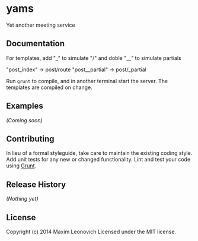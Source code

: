 # yams

Yet another meeting service

## Documentation

For templates, add "_" to simulate "/" and doble "__" to simulate partials

"post_index" -> post/route
"post__partial" -> post/_partial

Run `grunt` to compile, and in another terminal start the server. The templates
are compiled on change.

## Examples
_(Coming soon)_

## Contributing
In lieu of a formal styleguide, take care to maintain the existing coding style. Add unit tests for any new or changed functionality. Lint and test your code using [Grunt](http://gruntjs.com/).

## Release History
_(Nothing yet)_

## License
Copyright (c) 2014 Maxim Leonovich
Licensed under the MIT license.
